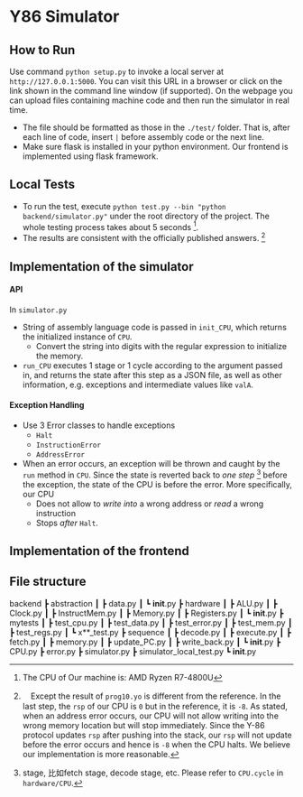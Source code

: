 # Y86 Simulator

## How to Run
Use command `python setup.py` to invoke a local server at `http://127.0.0.1:5000`. You can visit this URL in a browser or click on the link shown in the command line window (if supported). On the webpage you can upload files containing machine code and then run the simulator in real time.

- The file should be formatted as those in the `./test/` folder. That is, after each line of code, insert `|` before assembly code or the next line.
- Make sure flask is installed in your python environment. Our frontend is implemented using flask framework.


## Local Tests
- To run the test, execute `python test.py --bin "python backend/simulator.py"` under the root directory of the project. The whole testing process takes about 5 seconds [^ourMachine].
- The results are consistent with the officially published answers. [^wrong?]


## Implementation of the simulator

#### API
In `simulator.py`
- String of assembly language code is passed in `init_CPU`, which returns the initialized instance of `CPU`.
  - Convert the string into digits with the regular expression to initialize the memory.
- `run_CPU` executes 1 stage or 1 cycle according to the argument passed in, and returns the state after this step as a JSON file, as well as other information, e.g. exceptions and intermediate values like `valA`.


#### Exception Handling
- Use 3 Error classes to handle exceptions
  - `Halt`
  - `InstructionError`
  - `AddressError`
- When an error occurs, an exception will be thrown and caught by the `run` method in `CPU`. Since the state is reverted back to *one step* [^stage] before the exception, the state of the CPU is before the error. More specifically, our CPU
  - Does not allow to *write into* a wrong address or *read* a wrong instruction
  - Stops *after* `Halt`.
  
## Implementation of the frontend


## File structure
backend
 ┣ abstraction
 ┃ ┣ data.py
 ┃ ┗ __init__.py
 ┣ hardware
 ┃ ┣ ALU.py
 ┃ ┣ Clock.py
 ┃ ┣ InstructMem.py
 ┃ ┣ Memory.py
 ┃ ┣ Registers.py
 ┃ ┗ __init__.py
 ┣ mytests
 ┃ ┣ test_cpu.py
 ┃ ┣ test_data.py
 ┃ ┣ test_error.py
 ┃ ┣ test_mem.py
 ┃ ┣ test_regs.py
 ┃ ┗ x**_test.py
 ┣ sequence
 ┃ ┣ decode.py
 ┃ ┣ execute.py
 ┃ ┣ fetch.py
 ┃ ┣ memory.py
 ┃ ┣ update_PC.py
 ┃ ┣ write_back.py
 ┃ ┗ __init__.py
 ┣ CPU.py
 ┣ error.py
 ┣ simulator.py
 ┣ simulator_local_test.py
 ┗ __init__.py



[^stage]: stage, 比如fetch stage, decode stage, etc. Please refer to `CPU.cycle` in `hardware/CPU`.
[^ourMachine]: The CPU of Our machine is: AMD Ryzen R7-4800U
[^wrong?]:　Except the result of `prog10.yo` is different from the reference. In the last step, the `rsp` of our CPU is `0` but in the reference, it is `-8`. As stated, when an address error occurs, our CPU will not allow writing into the wrong memory location but will stop immediately. Since the Y-86 protocol updates `rsp` after pushing into the stack, our `rsp` will not update before the error occurs and hence is `-8` when the CPU halts. We believe our implementation is more reasonable.
